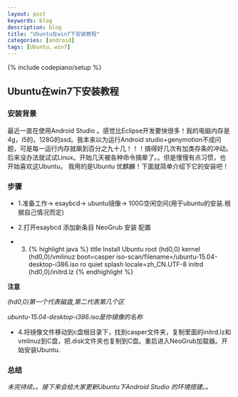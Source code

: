```yaml
---
layout: post
keywords: blog
description: blog
title: "Ubuntu在win7下安装教程"
categories: [android]
tags: [Ubuntu、win7]
---
```

{% include codepiano/setup %}

## Ubuntu在win7下安装教程

### 安装背景
最近一直在使用Android Studio 。感觉比Eclipse开发要快很多！我的电脑内存是4g，i5的，128G的ssd。我本来以为运行Android studio+genymotion不成问题，可是每一运行内存就飙到百分之九十几！！！搞得好几次有加类存条的冲动。后来没办法就试试Linux。开始几天被各种命令搞晕了。。但是慢慢有点习惯，也开始喜欢这Ubuntu。 我用的是Ubuntu 优麒麟！下面就简单介绍下它的安装吧！

### 步骤

* 1.准备工作-> esaybcd-> ubuntu镜像-> 100G空闲空间(用于ubuntu的安装.根据自己情况而定)

* 2.打开esaybcd 添加新条目 NeoGrub 安装 配置

* 3.
       {% highlight java %} 
            title Install Ubuntu
            root (hd0,0)
            kernel (hd0,0)/vmlinuz boot=casper iso-scan/filename=/ubuntu-15.04-desktop-i386.iso ro quiet splash locale=zh_CN.UTF-8
            initrd (hd0,0)/initrd.lz
{% endhighlight %}

**注意**

*(hd0,0)第一个代表磁盘,第二代表第几个区*

*ubuntu-15.04-desktop-i386.iso是你镜像的名称*

* 4.将镜像文件移动到c盘根目录下，找到casper文件夹，复制里面的initrd.lz和vmlinuz到C盘，把.disk文件夹也复制到C盘。重启进入NeoGrub加载器。开始安装Ubuntu.


### 总结
*未完待续。。接下来会给大家更新Ubuntu下Android Studio 的环境搭建。。*







